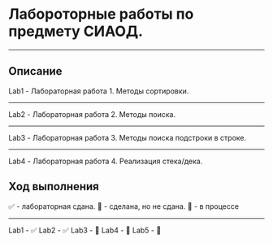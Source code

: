# Лабороторные работы по предмету СИАОД.
____
## Описание
Lab1 - Лабораторная работа 1. Методы сортировки.
____
Lab2 - Лабораторная работа 2. Методы поиска.
____
Lab3 - Лабораторная работа 3. Методы поиска подстроки в строке.
____
Lab4 - Лабораторная работа 4. Реализация стека/дека.

## Ход выполнения
:white_check_mark: - лабораторная сдана.
:black_square_button: - сделана, но не сдана.
:red_circle: - в процессе
____
Lab1 - :white_check_mark:
Lab2 - :white_check_mark:
Lab3 - :black_square_button:
Lab4 - :black_square_button:
Lab5 - :red_circle:
